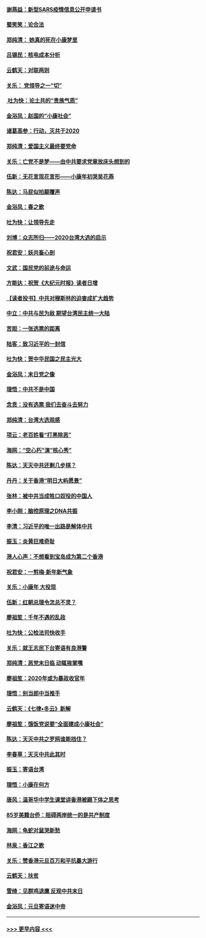 #### [谢燕益：新型SARS疫情信息公开申请书](../pages/nsc993/n11808840.md?t=01220711) 
#### [蜀笑笑：论合法](../pages/nsc993/n11808064.md?t=01220711) 
#### [郑纯清： 她真的死在小康梦里](../pages/nsc993/n11806623.md?t=01220711) 
#### [吕锡民：核电成本分析](../pages/nsc993/n11806284.md?t=01220711) 
#### [云鹤天：对联两则](../pages/nsc993/n11805957.md?t=01220711) 
#### [关乐： 党领导之一“切”](../pages/nsc993/n11804505.md?t=01220711) 
#### [ 吐为快：论土共的“贵族气质”](../pages/nsc993/n11804490.md?t=01220711) 
#### [金浴凤：赵国的“小康社会”](../pages/nsc993/n11804452.md?t=01220711) 
#### [诸葛高参：行动，灭共于2020](../pages/nsc993/n11804120.md?t=01220711) 
#### [郑纯清：爱国主义最终要党命](../pages/nsc993/n11802197.md?t=01220711) 
#### [关乐：亡党不是梦——由中共要求党章放床头想到的](../pages/nsc993/n11802156.md?t=01220711) 
#### [伍新：无花言现花言形——小康年初哭吴花燕](../pages/nsc993/n11800044.md?t=01220711) 
#### [陈达：马屁似拍颠覆声](../pages/nsc993/n11800010.md?t=01220711) 
#### [金浴凤：春之歌](../pages/nsc993/n11797687.md?t=01220711) 
#### [吐为快：让领导先走](../pages/nsc993/n11797512.md?t=01220711) 
#### [刘博：众志所归——2020台湾大选的启示](../pages/nsc993/n11796878.md?t=01220711) 
#### [祝君安：妖共畜心剖](../pages/nsc993/n11794273.md?t=01220711) 
#### [文武：国民党的前途与命运](../pages/nsc993/n11794198.md?t=01220711) 
#### [方能达：祝贺《大纪元时报》读者日增](../pages/nsc993/n11793807.md?t=01220711) 
#### [【读者投书】中共对穆斯林的迫害成扩大趋势](../pages/nsc993/n11791371.md?t=01220711) 
#### [中立：中共与民为敌 期望台湾民主统一大陆](../pages/nsc993/n11790392.md?t=01220711) 
#### [苦胆：一张选票的距离](../pages/nsc993/n11788914.md?t=01220711) 
#### [陆客：致习近平的一封信](../pages/nsc993/n11788867.md?t=01220711) 
#### [吐为快：贺中华民国之民主光大](../pages/nsc993/n11788618.md?t=01220711) 
#### [金浴凤：末日党之像](../pages/nsc993/n11787475.md?t=01220711) 
#### [理悟：中共不是中国](../pages/nsc993/n11787463.md?t=01220711) 
#### [念贲：没有选票  我们去奋斗去努力](../pages/nsc993/n11787398.md?t=01220711) 
#### [郑纯清：台湾大选观感](../pages/nsc993/n11786210.md?t=01220711) 
#### [项云：老百姓看“打黑除恶”](../pages/nsc993/n11785398.md?t=01220711) 
#### [海网：“空心朽”演“核心秀”](../pages/nsc993/n11783874.md?t=01220711) 
#### [陈达：天灭中共还剩几步棋？](../pages/nsc993/n11783719.md?t=01220711) 
#### [丹丹：关于香港“明日大屿愿景”](../pages/nsc993/n11783273.md?t=01220711) 
#### [张林：被中共当成牲口奴役的中国人](../pages/nsc993/n11782397.md?t=01220711) 
#### [李小刚：脑控原理之DNA共振](../pages/nsc993/n11780962.md?t=01220711) 
#### [李清：习近平的唯一出路是解体中共](../pages/nsc993/n11780866.md?t=01220711) 
#### [振玉：炎黄巨难奇耻](../pages/nsc993/n11779632.md?t=01220711) 
#### [港人心声：不想看到宝岛成为第二个香港](../pages/nsc993/n11778817.md?t=01220711) 
#### [祝君安：一剪梅‧新年新气象](../pages/nsc993/n11776340.md?t=01220711) 
#### [关乐：小康年 大役现](../pages/nsc993/n11774213.md?t=01220711) 
#### [伍新：红朝总理令怎总不灵？](../pages/nsc993/n11770813.md?t=01220711) 
#### [廖祖笙：千年不遇的乱政](../pages/nsc993/n11770373.md?t=01220711) 
#### [吐为快：公检法司快收手](../pages/nsc993/n11770359.md?t=01220711) 
#### [关乐：就王志民下台寄语有良港警](../pages/nsc993/n11769903.md?t=01220711) 
#### [郑纯清：恶党末日临 动辄挨掌嘴](../pages/nsc993/n11769356.md?t=01220711) 
#### [廖祖笙：2020年或为暴政收官年](../pages/nsc993/n11768216.md?t=01220711) 
#### [理悟：别当郎中当推手](../pages/nsc993/n11768243.md?t=01220711) 
#### [云鹤天：《七律▪冬云》新解](../pages/nsc993/n11768204.md?t=01220711) 
#### [廖祖笙：饿饭党说要“全面建成小康社会”](../pages/nsc993/n11767482.md?t=01220711) 
#### [陈达：天灭中共之罗网谁能挡住？](../pages/nsc993/n11767465.md?t=01220711) 
#### [李春草：天灭中共此其时](../pages/nsc993/n11767452.md?t=01220711) 
#### [振玉：寄语台湾](../pages/nsc993/n11767432.md?t=01220711) 
#### [理悟：小康在何方](../pages/nsc993/n11767394.md?t=01220711) 
#### [唐风：温哥华中学生课堂讲香港被踢下体之思考](../pages/nsc993/n11766848.md?t=01220711) 
#### [85岁美籍台侨：阻碍两岸统一的是共产制度](../pages/nsc993/n11765043.md?t=01220711) 
#### [海网：龟蛇对鼠哭新愁](../pages/nsc993/n11764895.md?t=01220711) 
#### [林泉：香江之歌](../pages/nsc993/n11764415.md?t=01220711) 
#### [关乐：赞香港元旦百万和平抗暴大游行](../pages/nsc993/n11764382.md?t=01220711) 
#### [云鹤天：扶贫](../pages/nsc993/n11764245.md?t=01220711) 
#### [雪绮：见群鸡退鹰  反观中共末日](../pages/nsc993/n11762112.md?t=01220711) 
#### [金浴凤：元旦寄语迷中帝](../pages/nsc993/n11761788.md?t=01220711) 

----
#### [ >>> 更早内容 <<< ](../indexes/nsc993-earlier.md)
